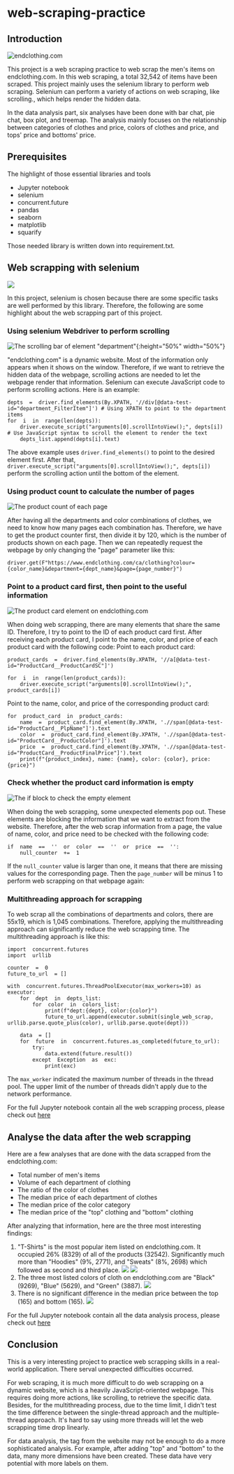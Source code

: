# web-scraping-practice

## Introduction
![endclothing.com](endclothing_main.png)

This project is a web scraping practice to web scrap the men's items on endclothing.com. In this web scraping, a total 32,542 of items have been scraped. This project mainly uses the selenium library to perform web scraping. Selenium can perform a variety of actions on web scraping, like scrolling., which helps render the hidden data. 

In the data analysis part, six analyses have been done with bar chat, pie chat, box plot, and treemap. The analysis mainly focuses on the relationship between categories of clothes and price, colors of clothes and price, and tops' price and bottoms' price.
## Prerequisites
The highlight of those essential libraries and tools
 - Jupyter notebook
 - selenium
 - concurrent.future
 - pandas
 - seaborn
 - matplotlib
 - squarify

Those needed library is written down into requirement.txt. 

## Web scrapping with selenium
![](https://blog.agamitechnologies.com/wp-content/uploads/2020/11/selenium-4.png)

In this project, selenium is chosen because there are some specific tasks are well performed by this library. Therefore, the following are some highlight about the web scrapping part of this project. 

### Using selenium Webdriver to perform scrolling
![The scrolling bar of element "department"](scrolling.png){:height="50%" width="50%"}

"endclothing.com" is a dynamic website. Most of the information only appears when it shows on the window. Therefore, if we want to retrieve the hidden data of the webpage, scrolling actions are needed to let the webpage render that information. Selenium can execute JavaScript code to perform scrolling actions. Here is an example:

    depts  =  driver.find_elements(By.XPATH, '//div[@data-test-id="department_FilterItem"]') # Using XPATH to point to the department items
    for  i  in  range(len(depts)):
	    driver.execute_script("arguments[0].scrollIntoView();", depts[i]) # Use JavaScript syntax to scroll the element to render the text
	    depts_list.append(depts[i].text)
The above example uses `driver.find_elements()` to point to the desired element first. After that, `driver.execute_script("arguments[0].scrollIntoView();", depts[i])` perform the scrolling action until the bottom of the element.

### Using product count to calculate the number of pages
![The product count of each page](product_count.png)

After having all the departments and color combinations of clothes, we need to know how many pages each combination has. Therefore, we have to get the product counter first, then divide it by 120, which is the number of products shown on each page. Then we can repeatedly request the webpage by only changing the "page" parameter like this: 

    driver.get(F"https://www.endclothing.com/ca/clothing?colour={color_name}&department={dept_name}&page={page_number}")

### Point to a product card first, then point to the useful information
![The product card element on endclothing.com](product_card.png)

When doing web scrapping, there are many elements that share the same ID. Therefore, I try to point to the ID of each product card first. After receiving each product card, I point to the name, color, and price of each product card with the following code:
Point to each product card:

    product_cards  =  driver.find_elements(By.XPATH, '//a[@data-test-id="ProductCard__ProductCardSC"]')
    
    for  i  in  range(len(product_cards)):
	    driver.execute_script("arguments[0].scrollIntoView();", product_cards[i])

Point to the name, color, and price of the corresponding product card:

    for  product_card  in  product_cards:
	    name  =  product_card.find_element(By.XPATH, './/span[@data-test-id="ProductCard__PlpName"]').text
	    color  =  product_card.find_element(By.XPATH, './/span[@data-test-id="ProductCard__ProductColor"]').text
	    price  =  product_card.find_element(By.XPATH, './/span[@data-test-id="ProductCard__ProductFinalPrice"]').text
	    print(f"{product_index}, name: {name}, color: {color}, price: {price}")

### Check whether the product card information is empty
![The if block to check the empty element](empty.png)

When doing the web scrapping, some unexpected elements pop out. These elements are blocking the information that we want to extract from the website. Therefore, after the web scrap information from a page, the value of name, color, and price need to be checked with the following code:

    if  name  ==  ''  or  color  ==  ''  or  price  ==  '':
	    null_counter  +=  1 
If the `null_counter` value is larger than one, it means that there are missing values for the corresponding page. Then the `page_number` will be minus 1 to perform web scrapping on that webpage again:


### Multithreading approach for scrapping

To web scrap all the combinations of departments and colors, there are 55x19, which is 1,045 combinations. Therefore, applying the multithreading approach can significantly reduce the web scrapping time. The multithreading approach is like this:

    import  concurrent.futures    
    import  urllib
    
    counter  =  0
    future_to_url  = []

    with  concurrent.futures.ThreadPoolExecutor(max_workers=10) as  executor:    
	    for  dept  in  depts_list:
		    for  color  in  colors_list:
			    print(f"dept:{dept}, color:{color}")
			    future_to_url.append(executor.submit(single_web_scrap, urllib.parse.quote_plus(color), urllib.parse.quote(dept)))
	    
	    data  = []
	    for  future  in  concurrent.futures.as_completed(future_to_url):
		    try:
			    data.extend(future.result())
		    except  Exception  as  exc:
			    print(exc)
The `max_worker` indicated the maximum number of threads in the thread pool. The upper limit of the number of threads didn't apply due to the network performance. 

For the full Jupyter notebook contain all the web scrapping process, please check out [here](web_scrapping.ipynb)


## Analyse the data after the web scrapping

Here are a few analyses that are done with the data scrapped from the endclothing.com:

 - Total number of men's items
 - Volume of each department of clothing
 - The ratio of the color of clothes
 - The median price of each department of clothes
 - The median price of the color category
 - The median price of the "top" clothing and "bottom" clothing

After analyzing that information, here are the three most interesting findings:

 1. "T-Shirts" is the most popular item listed on endclothing.com. It occupied 26% (8329) of all of the products (32542). Significantly much more than "Hoodies" (9%, 2771), and "Sweats" (8%, 2698) which followed as second and third place.
 ![](dept_bar.png)
 ![](dept_pie.png)
 2. The three most listed colors of cloth on endclothing.com are "Black" (9269), "Blue" (5629), and "Green" (3887).
 ![](treemap.png)
 3. There is no significant difference in the median price between the top (165) and bottom (165).
 ![](top_bottom_boxplot.png)

For the full Jupyter notebook contain all the data analysis process, please check out [here](data_analysis.ipynb)

## Conclusion

This is a very interesting project to practice web scrapping skills in a real-world application. There serval unexpected difficulties occurred. 

For web scraping, it is much more difficult to do web scrapping on a dynamic website, which is a heavily JavaScript-oriented webpage. This requires doing more actions, like scrolling, to retrieve the specific data. Besides, for the multithreading process, due to the time limit, I didn't test the time difference between the single-thread approach and the multiple-thread approach. It's hard to say using more threads will let the web scrapping time drop linearly. 

For data analysis, the tag from the website may not be enough to do a more sophisticated analysis. For example, after adding "top" and "bottom" to the data, many more dimensions have been created. These data have very potential with more labels on them.